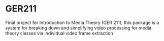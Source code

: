 # GER211
Final project for Introduction to Media Theory (GER 211), this package is a system for breaking down and simplifying video processing for media theory classes via individual video frame extraction
